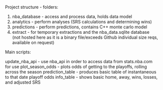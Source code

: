 Project structure - folders:
1. nba_database - access and process data, holds data model
2. analytics - perform analyses (SRS calculations and determining wins)
3. predictions - perform predictions, contains C++ monte carlo model
4. extract - for temporary extractions
and the nba_data.sqlite database (not hosted here as it is a binary file/exceeds Github individual size reqs, available on request)

Main scripts:

update_nba_api - use nba_api in order to access data from stats.nba.com for use
plot_season_odds - plots odds of getting to the playoffs, rolling across the season
prediction_table - produces basic table of instantaneous to that date playoff odds
info_table - shows basic home, away, wins, losses, and adjusted SRS



